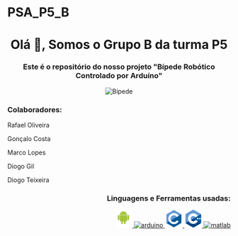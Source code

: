 # PSA_P5_B
<h1 align="center">Olá 👋, Somos o Grupo B da turma P5</h1>
<h3 align="center">Este é o repositório do nosso projeto "Bípede Robótico Controlado por Arduíno"</h3>







<p align="center">
  <img width="" src="https://github.com/Rafafbo/PSA_P5_B/assets/114348682/dd0636f8-8a02-481d-bff3-7c282e94f8f5" alt="Bípede">
</p>


<h3 align="left">Colaboradores:</h3>
  <p align="left">Rafael Oliveira </p>
  <p align="left">Gonçalo Costa </p>
  <p align="left">Marco Lopes </p>
  <p align="left">Diogo Gil </p>
  <p align="left">Diogo Teixeira </p>

<h3 align="right">Linguagens e Ferramentas usadas:</h3>
<p align="right"> <a href="https://appinventor.mit.edu/" target="_blank" rel="noreferrer"> <img src="https://raw.githubusercontent.com/devicons/devicon/master/icons/android/android-original-wordmark.svg" alt="android" width="40" height="40"/> </a> <a href="https://www.arduino.cc/" target="_blank" rel="noreferrer"> <img src="https://cdn.worldvectorlogo.com/logos/arduino-1.svg" alt="arduino" width="40" height="40"/> </a> <a href="https://www.cprogramming.com/" target="_blank" rel="noreferrer"> <img src="https://raw.githubusercontent.com/devicons/devicon/master/icons/c/c-original.svg" alt="c" width="40" height="40"/> </a> <a href="https://www.w3schools.com/cpp/" target="_blank" rel="noreferrer"> <img src="https://raw.githubusercontent.com/devicons/devicon/master/icons/cplusplus/cplusplus-original.svg" alt="cplusplus" width="40" height="40"/> </a> <a href="https://www.mathworks.com/" target="_blank" rel="noreferrer"> <img src="https://upload.wikimedia.org/wikipedia/commons/2/21/Matlab_Logo.png" alt="matlab" width="40" height="40"/> </a> </p>

